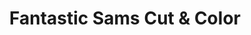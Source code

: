 ---
title: "Fantastic Sams Cut & Color"
url: /sanford/fantastic-sams-cut-and-color/
shop: hairdresser
---